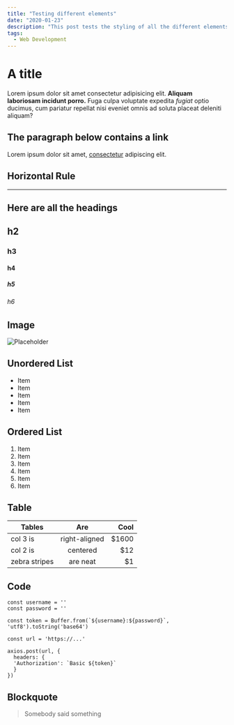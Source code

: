 ```yaml
---
title: "Testing different elements"
date: "2020-01-23"
description: "This post tests the styling of all the different elements that may appear in a post."
tags:
  - Web Development
---
```


# A title

Lorem ipsum dolor sit amet consectetur adipisicing elit. **Aliquam laboriosam incidunt porro.** Fuga culpa voluptate expedita _fugiat_ optio ducimus, cum pariatur repellat nisi eveniet omnis ad soluta placeat deleniti aliquam?

## The paragraph below contains a link

Lorem ipsum dolor sit amet, [consectetur](#) adipiscing elit.

## Horizontal Rule

---

## Here are all the headings

## h2

### h3

#### h4

##### h5

###### h6

## Image

![Placeholder](/img/placeholder.png "Placeholder")

## Unordered List

- Item
- Item
- Item
- Item
- Item

## Ordered List

1. Item
2. Item
3. Item
4. Item
5. Item
6. Item

## Table

| Tables        |      Are      |   Cool |
| ------------- | :-----------: | -----: |
| col 3 is      | right-aligned | \$1600 |
| col 2 is      |   centered    |   \$12 |
| zebra stripes |   are neat    |    \$1 |

## Code

```
const username = ''
const password = ''

const token = Buffer.from(`${username}:${password}`, 'utf8').toString('base64')

const url = 'https://...'

axios.post(url, {
  headers: {
  'Authorization': `Basic ${token}`
  }
})
```

## Blockquote

> Somebody said something
